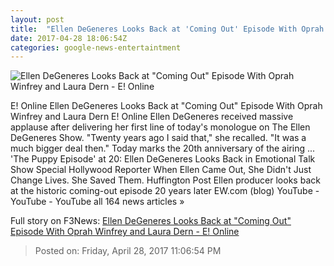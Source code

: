 ```yaml
---
layout: post
title:  "Ellen DeGeneres Looks Back at 'Coming Out' Episode With Oprah Winfrey and Laura Dern - E! Online"
date: 2017-04-28 18:06:54Z
categories: google-news-entertaintment
---
```


![Ellen DeGeneres Looks Back at "Coming Out" Episode With Oprah Winfrey and Laura Dern - E! Online](http://akns-images.eonline.com/eol_images/Entire_Site/2017328/rs_600x600-170428091819-600-ellen-degeneres-puppy-episode.jpg?downsize=450:*&crop=450:350;left,top)

E! Online Ellen DeGeneres Looks Back at "Coming Out" Episode With Oprah Winfrey and Laura Dern E! Online Ellen DeGeneres received massive applause after delivering her first line of today's monologue on The Ellen DeGeneres Show. "Twenty years ago I said that," she recalled. "It was a much bigger deal then." Today marks the 20th anniversary of the airing ... 'The Puppy Episode' at 20: Ellen DeGeneres Looks Back in Emotional Talk Show Special Hollywood Reporter When Ellen Came Out, She Didn't Just Change Lives. She Saved Them. Huffington Post Ellen producer looks back at the historic coming-out episode 20 years later EW.com (blog) YouTube - YouTube - YouTube all 164 news articles »


Full story on F3News: [Ellen DeGeneres Looks Back at "Coming Out" Episode With Oprah Winfrey and Laura Dern - E! Online](http://www.f3nws.com/n/GfuKpF)

> Posted on: Friday, April 28, 2017 11:06:54 PM
